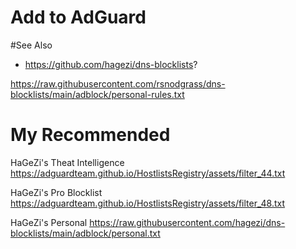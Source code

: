 # Add to AdGuard



#See Also

* https://github.com/hagezi/dns-blocklists?


https://raw.githubusercontent.com/rsnodgrass/dns-blocklists/main/adblock/personal-rules.txt


# My Recommended

HaGeZi's Theat Intelligence
https://adguardteam.github.io/HostlistsRegistry/assets/filter_44.txt

HaGeZi's Pro Blocklist
https://adguardteam.github.io/HostlistsRegistry/assets/filter_48.txt

HaGeZi's Personal
https://raw.githubusercontent.com/hagezi/dns-blocklists/main/adblock/personal.txt
